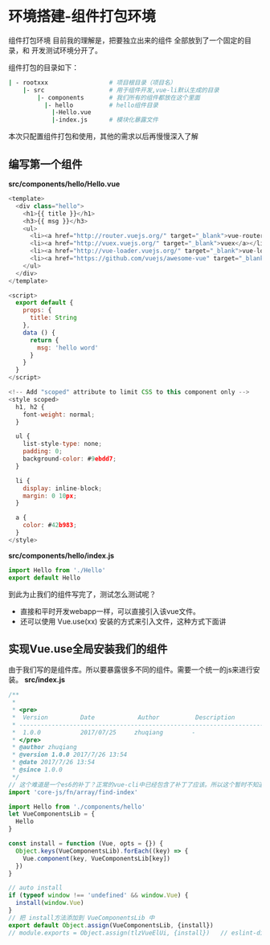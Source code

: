 # 环境搭建-组件打包环境

组件打包环境 目前我的理解是，把要独立出来的组件 全部放到了一个固定的目录，和 开发测试环境分开了。

组件打包的目录如下：
```bash
| - rootxxx                 # 项目根目录（项目名）
    |- src                  # 用于组件开发,vue-li默认生成的目录
        |- components       # 我们所有的组件都放在这个里面 
          |- hello          # hello组件目录
            |-Hello.vue     
            |-index.js      # 模块化暴露文件
```

本次只配置组件打包和使用，其他的需求以后再慢慢深入了解

## 编写第一个组件
**src/components/hello/Hello.vue**
```javascript
<template>
  <div class="hello">
    <h1>{{ title }}</h1>
    <h3>{{ msg }}</h3>
    <ul>
      <li><a href="http://router.vuejs.org/" target="_blank">vue-router</a></li>
      <li><a href="http://vuex.vuejs.org/" target="_blank">vuex</a></li>
      <li><a href="http://vue-loader.vuejs.org/" target="_blank">vue-loader</a></li>
      <li><a href="https://github.com/vuejs/awesome-vue" target="_blank">awesome-vue</a></li>
    </ul>
  </div>
</template>

<script>
  export default {
    props: {
      title: String
    },
    data () {
      return {
        msg: 'hello word'
      }
    }
  }
</script>

<!-- Add "scoped" attribute to limit CSS to this component only -->
<style scoped>
  h1, h2 {
    font-weight: normal;
  }

  ul {
    list-style-type: none;
    padding: 0;
    background-color: #9ebdd7;
  }

  li {
    display: inline-block;
    margin: 0 10px;
  }

  a {
    color: #42b983;
  }
</style>

```
**src/components/hello/index.js**
```javascript
import Hello from './Hello'
export default Hello
```

到此为止我们的组件写完了，测试怎么测试呢？

* 直接和平时开发webapp一样，可以直接引入该vue文件。
* 还可以使用 Vue.use(xx) 安装的方式来引入文件，这种方式下面讲

## 实现Vue.use全局安装我们的组件
由于我们写的是组件库。所以要暴露很多不同的组件。需要一个统一的js来进行安装。
**src/index.js**
```javascript
/**
 *
 * <pre>
 *  Version         Date            Author          Description
 * ---------------------------------------------------------------------------------------
 *  1.0.0           2017/07/25     zhuqiang        -
 * </pre>
 * @author zhuqiang
 * @version 1.0.0 2017/7/26 13:54
 * @date 2017/7/26 13:54
 * @since 1.0.0
 */
// 这个难道是一个es6的补丁？正常的vue-cli中已经包含了补丁了应该。所以这个暂时不知道去掉后怎么重现故障
import 'core-js/fn/array/find-index'

import Hello from './components/hello'
let VueComponentsLib = {
  Hello
}

const install = function (Vue, opts = {}) {
  Object.keys(VueComponentsLib).forEach((key) => {
    Vue.component(key, VueComponentsLib[key])
  })
}

// auto install
if (typeof window !== 'undefined' && window.Vue) {
  install(window.Vue)
}
// 把 install方法添加到 VueComponentsLib 中
export default Object.assign(VueComponentsLib, {install})
// module.exports = Object.assign(tlzVueElUi, {install})   // eslint-disable-line no-undef

```
